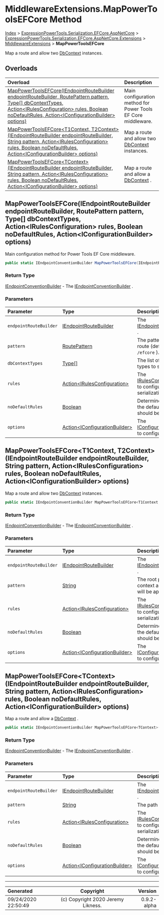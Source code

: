﻿# MiddlewareExtensions.MapPowerToolsEFCore Method

[Index](../index.md) > [ExpressionPowerTools.Serialization.EFCore.AspNetCore](ExpressionPowerTools.Serialization.EFCore.AspNetCore.a.md) > [ExpressionPowerTools.Serialization.EFCore.AspNetCore.Extensions](ExpressionPowerTools.Serialization.EFCore.AspNetCore.Extensions.n.md) > [MiddlewareExtensions](ExpressionPowerTools.Serialization.EFCore.AspNetCore.Extensions.MiddlewareExtensions.cs.md) > **MapPowerToolsEFCore**

Map a route and allow two [DbContext](https://docs.microsoft.com/dotnet/api/microsoft.entityframeworkcore.dbcontext) instances.

## Overloads

| Overload | Description |
| :-- | :-- |
| [MapPowerToolsEFCore(IEndpointRouteBuilder endpointRouteBuilder, RoutePattern pattern, Type[] dbContextTypes, Action&lt;IRulesConfiguration> rules, Boolean noDefaultRules, Action&lt;IConfigurationBuilder> options)](#mappowertoolsefcoreiendpointroutebuilder-endpointroutebuilder-routepattern-pattern-type[]-dbcontexttypes-actionirulesconfiguration-rules-boolean-nodefaultrules-actioniconfigurationbuilder-options) | Main configuration method for Power Tools EF Core middleware. |
| [MapPowerToolsEFCore&lt;T1Context, T2Context>(IEndpointRouteBuilder endpointRouteBuilder, String pattern, Action&lt;IRulesConfiguration> rules, Boolean noDefaultRules, Action&lt;IConfigurationBuilder> options)](#mappowertoolsefcoret1context-t2contextiendpointroutebuilder-endpointroutebuilder-string-pattern-actionirulesconfiguration-rules-boolean-nodefaultrules-actioniconfigurationbuilder-options) | Map a route and allow two [DbContext](https://docs.microsoft.com/dotnet/api/microsoft.entityframeworkcore.dbcontext) instances. |
| [MapPowerToolsEFCore&lt;TContext>(IEndpointRouteBuilder endpointRouteBuilder, String pattern, Action&lt;IRulesConfiguration> rules, Boolean noDefaultRules, Action&lt;IConfigurationBuilder> options)](#mappowertoolsefcoretcontextiendpointroutebuilder-endpointroutebuilder-string-pattern-actionirulesconfiguration-rules-boolean-nodefaultrules-actioniconfigurationbuilder-options) | Map a route and allow a [DbContext](https://docs.microsoft.com/dotnet/api/microsoft.entityframeworkcore.dbcontext) . |
## MapPowerToolsEFCore(IEndpointRouteBuilder endpointRouteBuilder, RoutePattern pattern, Type[] dbContextTypes, Action&lt;IRulesConfiguration> rules, Boolean noDefaultRules, Action&lt;IConfigurationBuilder> options)

Main configuration method for Power Tools EF Core middleware.

```csharp
public static IEndpointConventionBuilder MapPowerToolsEFCore(IEndpointRouteBuilder endpointRouteBuilder, RoutePattern pattern, Type[] dbContextTypes, Action<IRulesConfiguration> rules, Boolean noDefaultRules, Action<IConfigurationBuilder> options)
```

### Return Type

 [IEndpointConventionBuilder](https://docs.microsoft.com/dotnet/api/microsoft.aspnetcore.builder.iendpointconventionbuilder)  - The [IEndpointConventionBuilder](https://docs.microsoft.com/dotnet/api/microsoft.aspnetcore.builder.iendpointconventionbuilder) .

### Parameters

| Parameter | Type | Description |
| :-- | :-- | :-- |
| `endpointRouteBuilder` | [IEndpointRouteBuilder](https://docs.microsoft.com/dotnet/api/microsoft.aspnetcore.routing.iendpointroutebuilder) | The [IEndpointRouteBuilder](https://docs.microsoft.com/dotnet/api/microsoft.aspnetcore.routing.iendpointroutebuilder) . |
| `pattern` | [RoutePattern](https://docs.microsoft.com/dotnet/api/microsoft.aspnetcore.routing.patterns.routepattern) | The pattern for the route (defaults to `/efcore` ). |
| `dbContextTypes` | [Type[]](https://docs.microsoft.com/dotnet/api/system.type) | The list of `DbContext` types to support. |
| `rules` | [Action&lt;IRulesConfiguration>](https://docs.microsoft.com/dotnet/api/system.action-1) | The [IRulesConfiguration](ExpressionPowerTools.Serialization.Signatures.IRulesConfiguration.i.md) to configure serialization rules. |
| `noDefaultRules` | [Boolean](https://docs.microsoft.com/dotnet/api/system.boolean) | Determines whether the default rule set should be applied. |
| `options` | [Action&lt;IConfigurationBuilder>](https://docs.microsoft.com/dotnet/api/system.action-1) | The [IConfigurationBuilder](ExpressionPowerTools.Serialization.Signatures.IConfigurationBuilder.i.md) to configure options. |


## MapPowerToolsEFCore&lt;T1Context, T2Context>(IEndpointRouteBuilder endpointRouteBuilder, String pattern, Action&lt;IRulesConfiguration> rules, Boolean noDefaultRules, Action&lt;IConfigurationBuilder> options)

Map a route and allow two [DbContext](https://docs.microsoft.com/dotnet/api/microsoft.entityframeworkcore.dbcontext) instances.

```csharp
public static IEndpointConventionBuilder MapPowerToolsEFCore<T1Context, T2Context>(IEndpointRouteBuilder endpointRouteBuilder, String pattern, Action<IRulesConfiguration> rules, Boolean noDefaultRules, Action<IConfigurationBuilder> options)
```

### Return Type

 [IEndpointConventionBuilder](https://docs.microsoft.com/dotnet/api/microsoft.aspnetcore.builder.iendpointconventionbuilder)  - The [IEndpointConventionBuilder](https://docs.microsoft.com/dotnet/api/microsoft.aspnetcore.builder.iendpointconventionbuilder) .

### Parameters

| Parameter | Type | Description |
| :-- | :-- | :-- |
| `endpointRouteBuilder` | [IEndpointRouteBuilder](https://docs.microsoft.com/dotnet/api/microsoft.aspnetcore.routing.iendpointroutebuilder) | The [IEndpointRouteBuilder](https://docs.microsoft.com/dotnet/api/microsoft.aspnetcore.routing.iendpointroutebuilder) . |
| `pattern` | [String](https://docs.microsoft.com/dotnet/api/system.string) | The root path. The context and controller will be appended. |
| `rules` | [Action&lt;IRulesConfiguration>](https://docs.microsoft.com/dotnet/api/system.action-1) | The [IRulesConfiguration](ExpressionPowerTools.Serialization.Signatures.IRulesConfiguration.i.md) to configure serialization rules. |
| `noDefaultRules` | [Boolean](https://docs.microsoft.com/dotnet/api/system.boolean) | Determines whether the default rule set should be applied. |
| `options` | [Action&lt;IConfigurationBuilder>](https://docs.microsoft.com/dotnet/api/system.action-1) | The [IConfigurationBuilder](ExpressionPowerTools.Serialization.Signatures.IConfigurationBuilder.i.md) to configure options. |


## MapPowerToolsEFCore&lt;TContext>(IEndpointRouteBuilder endpointRouteBuilder, String pattern, Action&lt;IRulesConfiguration> rules, Boolean noDefaultRules, Action&lt;IConfigurationBuilder> options)

Map a route and allow a [DbContext](https://docs.microsoft.com/dotnet/api/microsoft.entityframeworkcore.dbcontext) .

```csharp
public static IEndpointConventionBuilder MapPowerToolsEFCore<TContext>(IEndpointRouteBuilder endpointRouteBuilder, String pattern, Action<IRulesConfiguration> rules, Boolean noDefaultRules, Action<IConfigurationBuilder> options)
```

### Return Type

 [IEndpointConventionBuilder](https://docs.microsoft.com/dotnet/api/microsoft.aspnetcore.builder.iendpointconventionbuilder)  - The [IEndpointConventionBuilder](https://docs.microsoft.com/dotnet/api/microsoft.aspnetcore.builder.iendpointconventionbuilder) .

### Parameters

| Parameter | Type | Description |
| :-- | :-- | :-- |
| `endpointRouteBuilder` | [IEndpointRouteBuilder](https://docs.microsoft.com/dotnet/api/microsoft.aspnetcore.routing.iendpointroutebuilder) | The [IEndpointRouteBuilder](https://docs.microsoft.com/dotnet/api/microsoft.aspnetcore.routing.iendpointroutebuilder) . |
| `pattern` | [String](https://docs.microsoft.com/dotnet/api/system.string) | The path pattern. |
| `rules` | [Action&lt;IRulesConfiguration>](https://docs.microsoft.com/dotnet/api/system.action-1) | The [IRulesConfiguration](ExpressionPowerTools.Serialization.Signatures.IRulesConfiguration.i.md) to configure serialization rules. |
| `noDefaultRules` | [Boolean](https://docs.microsoft.com/dotnet/api/system.boolean) | Determines whether the default rule set should be applied. |
| `options` | [Action&lt;IConfigurationBuilder>](https://docs.microsoft.com/dotnet/api/system.action-1) | The [IConfigurationBuilder](ExpressionPowerTools.Serialization.Signatures.IConfigurationBuilder.i.md) to configure options. |



---

| Generated | Copyright | Version |
| :-- | :-: | --: |
| 09/24/2020 22:50:49 | (c) Copyright 2020 Jeremy Likness. | 0.9.2-alpha |
